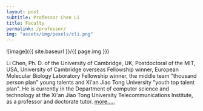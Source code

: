 ```yaml
---
layout: post
subtitle: Professor Chen Li
title: Faculty
permalink: /professor/
img: "assets/img/pexels/cli.png"
---
```


![image]({{ site.baseurl }}/{{ page.img }})

Li Chen, Ph. D. of the University of Cambridge, UK, Postdoctoral of the MIT, USA, University of Cambridge overseas Fellowship winner, European Molecular Biology Laboratory Fellowship winner, the middle team "thousand person plan" young talents and Xi'an Jiao Tong University "youth top talent plan". He is currently in the Department of computer science and technology at the Xi'an Jiao Tong University Telecommunications Institute, as a professor and doctorate tutor. [more.....](http://xjtu.chenli.group/portfolio/typography)
